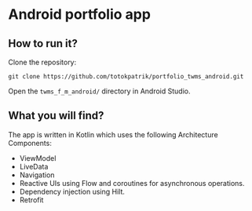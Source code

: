 # Android portfolio app

## How to run it?
Clone the repository:
```
git clone https://github.com/totokpatrik/portfolio_twms_android.git
```
Open the `twms_f_m_android/` directory in Android Studio.
## What you will find?
The app is written in Kotlin which uses the following Architecture Components:
* ViewModel
* LiveData
* Navigation
* Reactive UIs using Flow and coroutines for asynchronous operations.
* Dependency injection using Hilt.
* Retrofit
